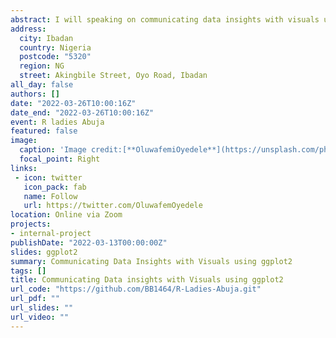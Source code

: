 ```yaml
---
abstract: I will speaking on communicating data insights with visuals using ggplot2 at R Ladies Abuja
address:
  city: Ibadan
  country: Nigeria
  postcode: "5320"
  region: NG
  street: Akingbile Street, Oyo Road, Ibadan
all_day: false
authors: []
date: "2022-03-26T10:00:16Z"
date_end: "2022-03-26T10:00:16Z"
event: R ladies Abuja
featured: false
image:
  caption: 'Image credit:[**OluwafemiOyedele**](https://unsplash.com/photos/bzdhc5b3Bxs)'
  focal_point: Right
links:
 - icon: twitter
   icon_pack: fab
   name: Follow
   url: https://twitter.com/OluwafemOyedele
location: Online via Zoom
projects:
- internal-project
publishDate: "2022-03-13T00:00:00Z"
slides: ggplot2
summary: Communicating Data Insights with Visuals using ggplot2
tags: []
title: Communicating Data insights with Visuals using ggplot2
url_code: "https://github.com/BB1464/R-Ladies-Abuja.git"
url_pdf: ""
url_slides: ""
url_video: ""
---
```


<style type="text/css">

h1.title {
  font-size: 12px;
  color: Dark;
  text-align: centre;
}

<style>
body{
text-align: justify}
